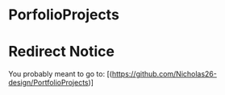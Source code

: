 # PorfolioProjects

# Redirect Notice

You probably meant to go to: [(https://github.com/Nicholas26-design/PortfolioProjects)]

